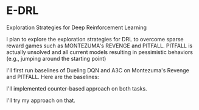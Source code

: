 # E-DRL
Exploration Strategies for Deep Reinforcement Learning

I plan to explore the exploration strategies for DRL to overcome sparse reward games such as MONTEZUMA's REVENGE and PITFALL.
PITFALL is actually unsolved and all current models resulting in pessimistic behaviors (e.g., jumping around the starting point)

I'll first run baselines of Dueling DQN and A3C on Montezuma's Revenge and PITFALL. Here are the baselines:

I'll implemented counter-based approach on both tasks.

I'll try my approach on that.